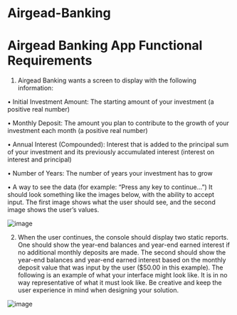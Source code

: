 # Airgead-Banking

# Airgead Banking App Functional Requirements
1. Airgead Banking wants a screen to display with the following information:

• Initial Investment Amount: The starting amount of your investment (a positive real
number)

• Monthly Deposit: The amount you plan to contribute to the growth of your investment
each month (a positive real number)

• Annual Interest (Compounded): Interest that is added to the principal sum of your
investment and its previously accumulated interest (interest on interest and principal)

• Number of Years: The number of years your investment has to grow

• A way to see the data (for example: “Press any key to continue…”)
It should look something like the images below, with the ability to accept input. The first image
shows what the user should see, and the second image shows the user’s values.

![image](https://user-images.githubusercontent.com/110702739/186437742-9c890af6-a736-4023-9ab9-9fd7124b91d0.png)

2. When the user continues, the console should display two static reports. One should show the
year-end balances and year-end earned interest if no additional monthly deposits are made. The
second should show the year-end balances and year-end earned interest based on the monthly
deposit value that was input by the user ($50.00 in this example). The following is an example of
what your interface might look like. It is in no way representative of what it must look like. Be
creative and keep the user experience in mind when designing your solution.

![image](https://user-images.githubusercontent.com/110702739/186438480-4216ec85-24d0-4cef-baa0-5d6e0a9cb207.png)

